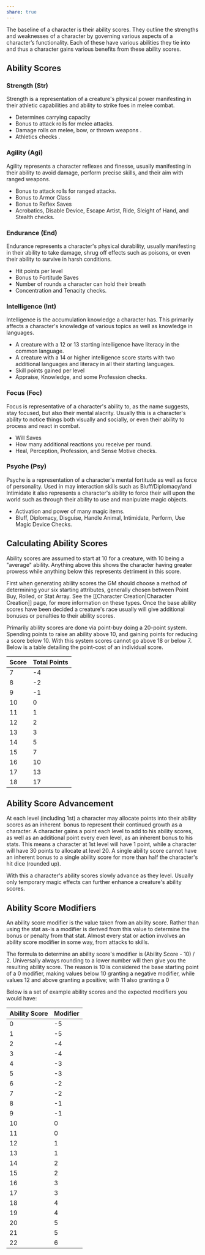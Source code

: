 ```yaml
---
share: true
---
```

The baseline of a character is their ability scores. They outline the strengths and weaknesses of a character by governing various aspects of a character’s functionality. Each of these have various abilities they tie into and thus a character gains various benefits from these ability scores.
## Ability Scores

### Strength (Str)

Strength is a representation of a creature's physical power manifesting in their athletic capabilities and ability to strike foes in melee combat.

- Determines carrying capacity
- Bonus to attack rolls for melee attacks.
- Damage rolls on melee, bow, or thrown weapons .
- Athletics checks .

### Agility (Agi)

Agility represents a character reflexes and finesse, usually manifesting in their ability to avoid damage, perform precise skills, and their aim with ranged weapons.

- Bonus to attack rolls for ranged attacks.
- Bonus to Armor Class
- Bonus to Reflex Saves
- Acrobatics, Disable Device, Escape Artist, Ride, Sleight of Hand, and Stealth checks.

### Endurance (End)

Endurance represents a character's physical durability, usually manifesting in their ability to take damage, shrug off effects such as poisons, or even their ability to survive in harsh conditions.

- Hit points per level
- Bonus to Fortitude Saves
- Number of rounds a character can hold their breath
- Concentration and Tenacity checks.

### Intelligence (Int)

Intelligence is the accumulation knowledge a character has. This primarily affects a character's knowledge of various topics as well as knowledge in languages.

- A creature with a 12 or 13 starting intelligence have literacy in the common language.
- A creature with a 14 or higher intelligence score starts with two additional languages and literacy in all their starting languages.
- Skill points gained per level
- Appraise, Knowledge, and some Profession checks.

### Focus (Foc)

Focus is representative of a character's ability to, as the name suggests, stay focused, but also their mental alacrity. Usually this is a character's ability to notice things both visually and socially, or even their ability to process and react in combat.

- Will Saves
- How many additional reactions you receive per round.
- Heal, Perception, Profession, and Sense Motive checks.

### Psyche (Psy)

Psyche is a representation of a character's mental fortitude as well as force of personality. Used in may interaction skills such as Bluff/Diplomacy/and Intimidate it also represents a character's ability to force their will upon the world such as through their ability to use and manipulate magic objects.

- Activation and power of many magic items.
- Bluff, Diplomacy, Disguise, Handle Animal, Intimidate, Perform, Use Magic Device Checks.

## Calculating Ability Scores

Ability scores are assumed to start at 10 for a creature, with 10 being a "average" ability. Anything above this shows the character having greater prowess while anything below this represents detriment in this score.

First when generating ability scores the GM should choose a method of determining your six starting attributes, generally chosen between Point Buy, Rolled, or Stat Array. See the [[Character Creation|Character Creation]] page, for more information on these types. Once the base ability scores have been decided a creature's race usually will give additional bonuses or penalties to their ability scores.

Primarily ability scores are done via point-buy doing a 20-point system. Spending points to raise an ability above 10, and gaining points for reducing a score below 10. With this system scores cannot go above 18 or below 7. Below is a table detailing the point-cost of an individual score.

|Score|Total Points|
|---|---|
|7|-4|
|8|-2|
|9|-1|
|10|0|
|11|1|
|12|2|
|13|3|
|14|5|
|15|7|
|16|10|
|17|13|
|18|17|

## Ability Score Advancement

At each level (including 1st) a character may allocate points into their ability scores as an inherent  bonus to represent their continued growth as a character. A character gains a point each level to add to his ability scores, as well as an additional point every even level, as an inherent bonus to his stats. This means a character at 1st level will have 1 point, while a character will have 30 points to allocate at level 20. A single ability score cannot have an inherent bonus to a single ability score for more than half the character's hit dice (rounded up).

With this a character's ability scores slowly advance as they level. Usually only temporary magic effects can further enhance a creature's ability scores.

## Ability Score Modifiers

An ability score modifier is the value taken from an ability score. Rather than using the stat as-is a modifier is derived from this value to determine the bonus or penalty from that stat. Almost every stat or action involves an ability score modifier in some way, from attacks to skills.

The formula to determine an ability score's modifier is (Ability Score - 10) / 2. Universally always rounding to a lower number will then give you the resulting ability score. The reason is 10 is considered the base starting point of a 0 modifier, making values below 10 granting a negative modifier, while values 12 and above granting a positive; with 11 also granting a 0

Below is a set of example ability scores and the expected modifiers you would have:

|Ability Score|Modifier|
|---|---|
|0|-5|
|1|-5|
|2|-4|
|3|-4|
|4|-3|
|5|-3|
|6|-2|
|7|-2|
|8|-1|
|9|-1|
|10|0|
|11|0|
|12|1|
|13|1|
|14|2|
|15|2|
|16|3|
|17|3|
|18|4|
|19|4|
|20|5|
|21|5|
|22|6|